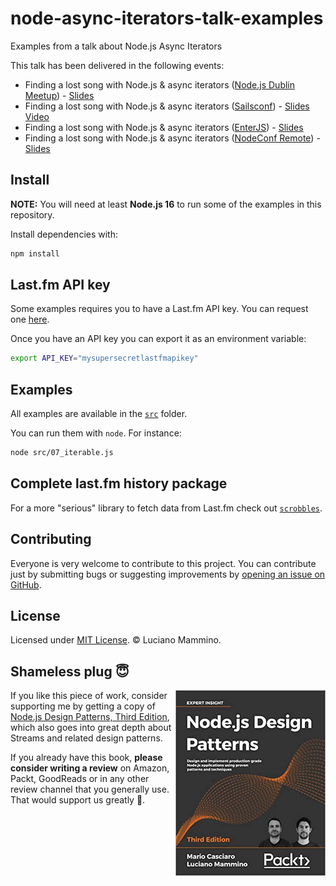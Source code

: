 # node-async-iterators-talk-examples

Examples from a talk about Node.js Async Iterators

This talk has been delivered in the following events:

  - Finding a lost song with Node.js & async iterators ([Node.js Dublin Meetup](https://www.meetup.com/Dublin-Node-js-Meetup/events/277664008)) - [Slides](https://loige.link/async-it)
  - Finding a lost song with Node.js & async iterators ([Sailsconf](https://www.sailsconf.com/)) - [Slides](https://loige.link/iter-sails) [Video](https://www.youtube.com/watch?v=yott9nYsEZ8)
  - Finding a lost song with Node.js & async iterators ([EnterJS](https://enterjs.de/)) - [Slides](https://loige.link/enter-iterators)
  - Finding a lost song with Node.js & async iterators ([NodeConf Remote](https://www.nodeconfremote.com/)) - [Slides](https://loige.link/nodeconf-iter)


## Install

**NOTE:** You will need at least **Node.js 16** to run some of the examples in this repository.

Install dependencies with:

```bash
npm install
```

## Last.fm API key

Some examples requires you to have a Last.fm API key. You can request one [here](https://www.last.fm/api/account/create).

Once you have an API key you can export it as an environment variable:

```bash
export API_KEY="mysupersecretlastfmapikey"
```

## Examples

All examples are available in the [`src`](/src) folder.

You can run them with `node`. For instance:

```bash
node src/07_iterable.js
```

## Complete last.fm history package

For a more "serious" library to fetch data from Last.fm check out [`scrobbles`](https://npm.im/scrobbles).


## Contributing

Everyone is very welcome to contribute to this project.
You can contribute just by submitting bugs or suggesting improvements by
[opening an issue on GitHub](https://github.com/lmammino/node-async-iterators-talk-examples/issues).


## License

Licensed under [MIT License](LICENSE). © Luciano Mammino.


## Shameless plug 😇

<a href="https://www.nodejsdesignpatterns.com"><img width="240" align="right" src="https://github.com/lmammino/lmammino/blob/master/nodejsdp.jpg?raw=true"></a>

If you like this piece of work, consider supporting me by getting a copy of [Node.js Design Patterns, Third Edition](https://www.nodejsdesignpatterns.com/), which also goes into great depth about Streams and related design patterns.

If you already have this book, **please consider writing a review** on Amazon, Packt, GoodReads or in any other review channel that you generally use. That would support us greatly 🙏.
